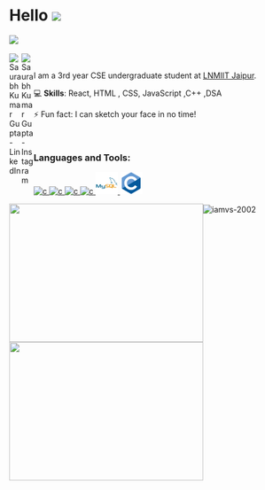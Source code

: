 # Hello <img src="https://raw.githubusercontent.com/MartinHeinz/MartinHeinz/master/wave.gif" width="30px">

![](https://komarev.com/ghpvc/?username=SaurabhGupta2014&color=green)

<a href="https://www.linkedin.com/in/skgupta2014/">
  <img align="left" alt="Saurabh Kumar Gupta - LinkedIn" width="22px" src="https://img.icons8.com/fluent/48/000000/linkedin.png"/>
</a>
<a href="https://instagram.com/_sk_1725">
  <img align="left" alt="Saurabh Kumar Gupta - Instagram" width="22px" src="https://img.icons8.com/fluent/48/000000/instagram-new.png"/>
</a>

<br />

I am a 3rd year CSE undergraduate student at [LNMIIT Jaipur](https://www.lnmiit.ac.in/).


💻 **Skills**: React, HTML , CSS, JavaScript ,C++ ,DSA 

⚡ Fun fact: I can sketch your face in no time!



<br />
<h3 align="left">Languages and Tools:</h3>
<p align="left"> 
  
  <a href="https://reactjs.org/" target="_blank"> 
    <img src="https://img.icons8.com/color/48/000000/react-native.png" alt="c" width="40" height="40"/> 
  </a> 
  
  <a href="https://html.com/" target="_blank"> 
    <img src="https://upload.wikimedia.org/wikipedia/commons/thumb/6/61/HTML5_logo_and_wordmark.svg/1024px-HTML5_logo_and_wordmark.svg.png" alt="c" width="40" height="40"/> 
  </a> 
  
  <a href="https://en.wikipedia.org/wiki/CSS" target="_blank"> 
    <img src="https://upload.wikimedia.org/wikipedia/commons/thumb/d/d5/CSS3_logo_and_wordmark.svg/800px-CSS3_logo_and_wordmark.svg.png" alt="c" width="40" height="40"/> 
  </a> 
  
  <a href="https://www.javascript.com/" target="_blank"> 
    <img src="https://img.icons8.com/color/48/000000/javascript--v1.png" alt="c" width="40" height="40"/> 
  </a> 
  
  <a href="https://www.mysql.com/" target="_blank"> 
    <img src="https://raw.githubusercontent.com/devicons/devicon/master/icons/mysql/mysql-original-wordmark.svg" alt="mysql" width="40" height="40"/> 
  </a> 
  <a href="https://www.cprogramming.com/" target="_blank"> 
    <img src="https://raw.githubusercontent.com/devicons/devicon/master/icons/c/c-original.svg" alt="c" width="40" height="40"/> 
  </a> 
</p>


<a href="#">
  <img src="https://github-readme-stats.vercel.app/api/?username=SaurabhGupta2014&count_private=true&showicons=true&theme=jolly" width="350" height="250" align="left">
</a>
<a href="#">
  <img src="https://github-readme-streak-stats.herokuapp.com/?user=SaurabhGupta2014&showicons=true&theme=jolly" width="350" height="250" align="left">
</a>
<p>
  <img align="center" src="https://github-readme-stats.vercel.app/api/top-langs?username=SaurabhGupta2014&show_icons=true&theme=jolly&locale=en" alt="iamvs-2002" />
</p>

